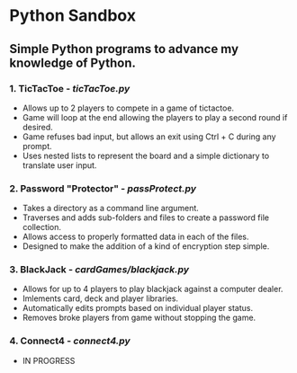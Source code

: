 # Python Sandbox
## Simple Python programs to advance my knowledge of Python.

### 1. TicTacToe - *ticTacToe.py*
* Allows up to 2 players to compete in a game of tictactoe.
* Game will loop at the end allowing the players to play a second round if desired.
* Game refuses bad input, but allows an exit using Ctrl + C during any prompt.
* Uses nested lists to represent the board and a simple dictionary to translate user input.

### 2. Password "Protector" - *passProtect.py*
* Takes a directory as a command line argument.
* Traverses and adds sub-folders and files to create a password file collection.
* Allows access to properly formatted data in each of the files.
* Designed to make the addition of a kind of encryption step simple.

### 3. BlackJack - *cardGames/blackjack.py*
* Allows for up to 4 players to play blackjack against a computer dealer.
* Imlements card, deck and player libraries.
* Automatically edits prompts based on individual player status.
* Removes broke players from game without stopping the game.

### 4. Connect4 - *connect4.py*
* IN PROGRESS
